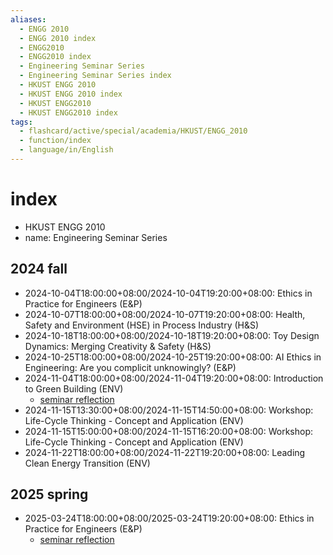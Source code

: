 ```yaml
---
aliases:
  - ENGG 2010
  - ENGG 2010 index
  - ENGG2010
  - ENGG2010 index
  - Engineering Seminar Series
  - Engineering Seminar Series index
  - HKUST ENGG 2010
  - HKUST ENGG 2010 index
  - HKUST ENGG2010
  - HKUST ENGG2010 index
tags:
  - flashcard/active/special/academia/HKUST/ENGG_2010
  - function/index
  - language/in/English
---
```


# index

- HKUST ENGG 2010
- name: Engineering Seminar Series

## 2024 fall

- 2024-10-04T18:00:00+08:00/2024-10-04T19:20:00+08:00: Ethics in Practice for Engineers \(E&P\)
- 2024-10-07T18:00:00+08:00/2024-10-07T19:20:00+08:00: Health, Safety and Environment \(HSE\) in Process Industry \(H&S\)
- 2024-10-18T18:00:00+08:00/2024-10-18T19:20:00+08:00: Toy Design Dynamics: Merging Creativity & Safety \(H&S\)
- 2024-10-25T18:00:00+08:00/2024-10-25T19:20:00+08:00: AI Ethics in Engineering: Are you complicit unknowingly? \(E&P\)
- 2024-11-04T18:00:00+08:00/2024-11-04T19:20:00+08:00: Introduction to Green Building \(ENV\)
  - [seminar reflection](assignments/Seminar%20Reflection%20on%202024-11-04%20[ENV]%20Introduction%20to%20Green%20Building/index.md)
- 2024-11-15T13:30:00+08:00/2024-11-15T14:50:00+08:00: Workshop: Life-Cycle Thinking - Concept and Application \(ENV\)
- 2024-11-15T15:00:00+08:00/2024-11-15T16:20:00+08:00: Workshop: Life-Cycle Thinking - Concept and Application \(ENV\)
- 2024-11-22T18:00:00+08:00/2024-11-22T19:20:00+08:00: Leading Clean Energy Transition \(ENV\)

## 2025 spring

- 2025-03-24T18:00:00+08:00/2025-03-24T19:20:00+08:00: Ethics in Practice for Engineers \(E&P\)
  - [seminar reflection](assignments/Seminar%20Reflection%20on%202025-03-24%20[E&P]%20Ethics%20in%20Practice%20for%20Engineers/index.md)
